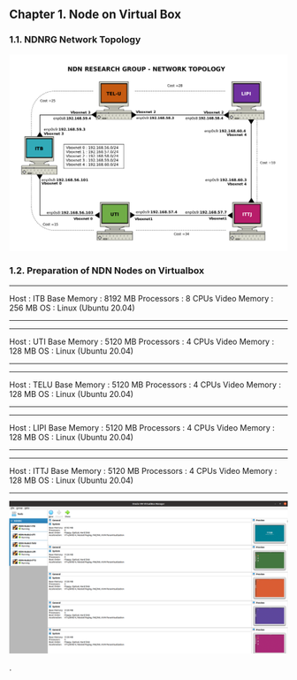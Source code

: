  ## Chapter 1. Node on Virtual Box
 ### 1.1. NDNRG Network Topology
  <img src="https://github.com/syaifulahdan/Mini-NDN-Work/blob/main/Assignment%202:NDNrg-Topology/NDNrg-Image-Topology/ndnrg-config_08.png" width="1000">
 
 ### 1.2. Preparation of NDN Nodes on Virtualbox
 
 ***
 Host         : ITB
 Base Memory  : 8192 MB
 Processors   : 8 CPUs
 Video Memory : 256 MB
 OS           : Linux (Ubuntu 20.04)
 ***
 
 ***
  Host         : UTI
  Base Memory  : 5120 MB
  Processors   : 4 CPUs
  Video Memory : 128 MB
  OS           : Linux (Ubuntu 20.04)
 ***
 
 ***
  Host         : TELU
  Base Memory  : 5120 MB
  Processors   : 4 CPUs
  Video Memory : 128 MB
  OS           : Linux (Ubuntu 20.04)
 ***
 
 ***
  Host         : LIPI
  Base Memory  : 5120 MB
  Processors   : 4 CPUs
  Video Memory : 128 MB
  OS           : Linux (Ubuntu 20.04)
 ***
 
 ***
  Host         : ITTJ
  Base Memory  : 5120 MB
  Processors   : 4 CPUs
  Video Memory : 128 MB
  OS           : Linux (Ubuntu 20.04)
 ***
 
  <img src="https://github.com/syaifulahdan/Mini-NDN-Work/blob/main/Assignment%202:NDNrg-Topology/NDNrg-Image-Topology/ndnrg-node-virtualbox.png" width="1000">

 
.
